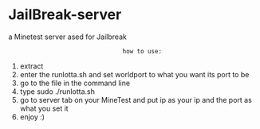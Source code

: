 # JailBreak-server
a Minetest server ased for Jailbreak


                                    how to use:
1) extract
2) enter the runlotta.sh and set worldport to what you want its port to be
3) go to the file in the command line
4) type sudo ./runlotta.sh
5) go to server tab on your MineTest and put ip as your ip and the port as what you set it
6) enjoy :)
